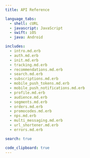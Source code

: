 ```yaml
---
title: API Reference

language_tabs:
  - shell: cURL
  - javascript: JavaScript
  - swift: iOS
  - java: Android

includes:
  - intro.md.erb
  - auth.md.erb
  - init.md.erb
  - tracking.md.erb
  - recommendations.md.erb
  - search.md.erb
  - subscriptions.md.erb
  - mobile_push_tokens.md.erb
  - mobile_push_notifications.md.erb
  - profile.md.erb
  - audience.md.erb
  - segments.md.erb
  - orders.md.erb
  - promocodes.md.erb
  - nps.md.erb
  - multi_messaging.md.erb
  - url_shortener.md.erb
  - errors.md.erb

search: true

code_clipboard: true
---
```


